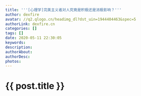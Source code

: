 ```yaml
---
title: '''[心理学]完美主义者对人究竟是积极还是消极影响？'''
author: dexfire
avatar: //q2.qlogo.cn/headimg_dl?dst_uin=1944404463&spec=5
authorLink: dexfire.cn
categories: []
tags: []
date: 2020-05-11 22:30:05
keywords:
description:
authorAbout:
authorDesc:
photos:
---
```


# {{ post.title }}
